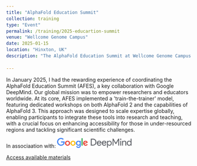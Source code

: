 ```yaml
---
title: "AlphaFold Education Summit"
collection: training
type: "Event"
permalink: /training/2025-educartion-summit
venue: "Wellcome Genome Campus"
date: 2025-01-15
location: "Hinxton, UK"
description: "The AlphaFold Education Summit at Wellcome Genome Campus brought together global educators and researchers to share training on AlphaFold 2 and 3. Featuring a train-the-trainer model, the event focused on scalable, accessible structural biology education and AI-based protein structure prediction."

---
```


In January 2025, I had the rewarding experience of coordinating the AlphaFold Education Summit (AFES), a key collaboration with Google DeepMind. Our global mission was to empower researchers and educators worldwide. At its core, AFES implemented a 'train-the-trainer' model, featuring dedicated workshops on both AlphaFold 2 and the capabilities of AlphaFold 3. This approach was designed to scale expertise globally, enabling participants to integrate these tools into research and teaching, with a crucial focus on enhancing accessibility for those in under-resourced regions and tackling significant scientific challenges.


In associaation with:
<img src='/images/Google-DeepMind-logo.webp' width='40%'>


[Access available materials](https://www.ebi.ac.uk/training/materials/alphafold-education-summit-materials/)